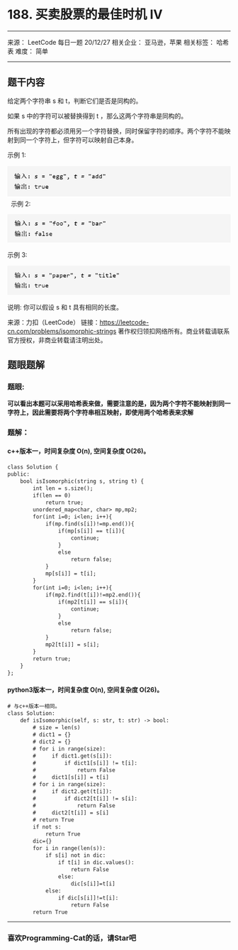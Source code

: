 # 188. 买卖股票的最佳时机 IV
***
来源： LeetCode 每日一题 20/12/27
相关企业： 亚马逊，苹果
相关标签： 哈希表
难度： 简单
***
## 题干内容
给定两个字符串 s 和 t，判断它们是否是同构的。

如果 s 中的字符可以被替换得到 t ，那么这两个字符串是同构的。

所有出现的字符都必须用另一个字符替换，同时保留字符的顺序。两个字符不能映射到同一个字符上，但字符可以映射自己本身。

示例 1:

![](https://github.com/jinghehehe/pictures/blob/main/205-1.png)
 
示例 2:


![](https://github.com/jinghehehe/pictures/blob/main/205-2.png)

示例 3:

![](https://github.com/jinghehehe/pictures/blob/main/205-3.png)

说明:
你可以假设 s 和 t 具有相同的长度。

来源：力扣（LeetCode）
链接：https://leetcode-cn.com/problems/isomorphic-strings
著作权归领扣网络所有。商业转载请联系官方授权，非商业转载请注明出处。

## 题眼题解
### 题眼:
**可以看出本题可以采用哈希表来做，需要注意的是，因为两个字符不能映射到同一字符上，因此需要将两个字符串相互映射，即使用两个哈希表来求解**

### 题解：
#### c++版本一，时间复杂度 O(n), 空间复杂度 O(26)。
```language
class Solution {
public:
    bool isIsomorphic(string s, string t) {
        int len = s.size();
        if(len == 0)
            return true;
        unordered_map<char, char> mp,mp2;
        for(int i=0; i<len; i++){
            if(mp.find(s[i])!=mp.end()){
                if(mp[s[i]] == t[i]){    
                    continue;
                }   
                else
                    return false;
            }
            mp[s[i]] = t[i];
        }
        for(int i=0; i<len; i++){
            if(mp2.find(t[i])!=mp2.end()){
                if(mp2[t[i]] == s[i]){    
                    continue;
                }   
                else
                    return false;
            }
            mp2[t[i]] = s[i];
        }
        return true;
    }
};
```
#### python3版本一，时间复杂度 O(n), 空间复杂度 O(26)。
```language
# 与c++版本一相同。
class Solution:
    def isIsomorphic(self, s: str, t: str) -> bool:
        # size = len(s)
        # dict1 = {}
        # dict2 = {}
        # for i in range(size):
        #     if dict1.get(s[i]):
        #         if dict1[s[i]] != t[i]:
        #             return False
        #     dict1[s[i]] = t[i] 
        # for i in range(size):
        #     if dict2.get(t[i]):
        #         if dict2[t[i]] != s[i]:
        #             return False
        #     dict2[t[i]] = s[i] 
        # return True
        if not s:
            return True
        dic={}
        for i in range(len(s)):
            if s[i] not in dic:
                if t[i] in dic.values():
                    return False
                else:
                    dic[s[i]]=t[i]
            else:
                if dic[s[i]]!=t[i]:
                    return False
        return True
```
***

### **喜欢Programming-Cat的话，请Star吧**



